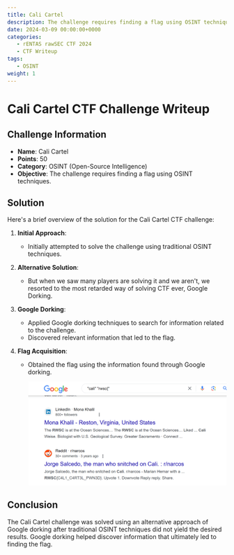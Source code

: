 ```yaml
---
title: Cali Cartel
description: The challenge requires finding a flag using OSINT techniques.
date: 2024-03-09 00:00:00+0000
categories:
   - rENTAS rawSEC CTF 2024
   - CTF Writeup
tags:
   - OSINT
weight: 1     
---
```

# Cali Cartel CTF Challenge Writeup

## Challenge Information
- **Name**: Cali Cartel
- **Points**: 50
- **Category**: OSINT (Open-Source Intelligence)
- **Objective**: The challenge requires finding a flag using OSINT techniques.

## Solution
Here's a brief overview of the solution for the Cali Cartel CTF challenge:

1. **Initial Approach**:
   - Initially attempted to solve the challenge using traditional OSINT techniques.

2. **Alternative Solution**:
   - But when we saw many players are solving it and we aren't, we resorted to the most retarded way of solving CTF ever, Google Dorking.

3. **Google Dorking**:
   - Applied Google dorking techniques to search for information related to the challenge.
   - Discovered relevant information that led to the flag.

4. **Flag Acquisition**:
   - Obtained the flag using the information found through Google dorking.

        ![Flag](flag.png)


## Conclusion
The Cali Cartel challenge was solved using an alternative approach of Google dorking after traditional OSINT techniques did not yield the desired results. Google dorking helped discover information that ultimately led to finding the flag.